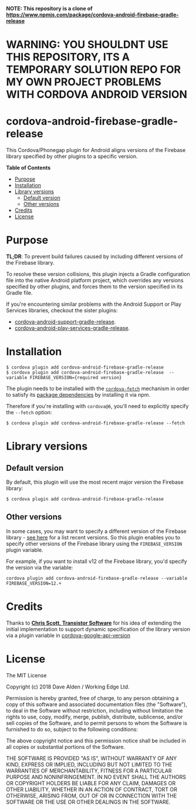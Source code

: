 
**NOTE: This repository is a clone of https://www.npmjs.com/package/cordova-android-firebase-gradle-release**

WARNING: YOU SHOULDNT USE THIS REPOSITORY, ITS A TEMPORARY SOLUTION REPO FOR MY OWN PROJECT PROBLEMS WITH CORDOVA ANDROID VERSION
======================================

cordova-android-firebase-gradle-release
======================================

This Cordova/Phonegap plugin for Android aligns versions of the Firebase library specified by other plugins to a specific version.

<!-- START doctoc generated TOC please keep comment here to allow auto update -->
<!-- DON'T EDIT THIS SECTION, INSTEAD RE-RUN doctoc TO UPDATE -->
**Table of Contents**

- [Purpose](#purpose)
- [Installation](#installation)
- [Library versions](#library-versions)
  - [Default version](#default-version)
  - [Other versions](#other-versions)
- [Credits](#credits)
- [License](#license)

<!-- END doctoc generated TOC please keep comment here to allow auto update -->
 
# Purpose

**TL;DR**: To prevent build failures caused by including different versions of the Firebase library.


To resolve these version collisions, this plugin injects a Gradle configuration file into the native Android platform project, which overrides any versions specified by other plugins, and forces them to the version specified in its Gradle file.

If you're encountering similar problems with the Android Support or Play Services libraries, checkout the sister plugins:
- [cordova-android-support-gradle-release](https://github.com/dpa99c/cordova-android-support-gradle-release).
- [cordova-android-play-services-gradle-release](https://github.com/dpa99c/cordova-android-play-services-gradle-release).

# Installation

    $ cordova plugin add cordova-android-firebase-gradle-release
    $ cordova plugin add cordova-android-firebase-gradle-release  --variable FIREBASE_VERSION={required version}
    
The plugin needs to be installed with the [`cordova-fetch`](https://cordova.apache.org/news/2016/05/24/tools-release.html) mechanism in order to satisfy its [package dependencies](https://github.com/dpa99c/cordova-android-firebase-gradle-release/blob/master/package.json#L8) by installing it via npm.

Therefore if you're installing with `cordova@6`, you'll need to explicitly specify the `--fetch` option:

    $ cordova plugin add cordova-android-firebase-gradle-release --fetch
    
# Library versions

## Default version
By default, this plugin will use the most recent major version the Firebase library:

    $ cordova plugin add cordova-android-firebase-gradle-release

## Other versions

In some cases, you may want to specify a different version of the Firebase library - [see here](https://firebase.google.com/support/release-notes/android#20180502) for a list recent versions.
So this plugin enables you to specify other versions of the Firebase library using the `FIREBASE_VERSION` plugin variable.
 
For example, if you want to install v12 of the Firebase library, you'd specify the version via the variable:

    cordova plugin add cordova-android-firebase-gradle-release --variable FIREBASE_VERSION=12.+

# Credits

Thanks to [**Chris Scott, Transistor Software**](https://github.com/christocracy) for his idea of extending the initial implementation to support dynamic specification of the library version via a plugin variable in [cordova-google-api-version](https://github.com/transistorsoft/cordova-google-api-version)


License
================

The MIT License

Copyright (c) 2018 Dave Alden / Working Edge Ltd.

Permission is hereby granted, free of charge, to any person obtaining a copy
of this software and associated documentation files (the "Software"), to deal
in the Software without restriction, including without limitation the rights
to use, copy, modify, merge, publish, distribute, sublicense, and/or sell
copies of the Software, and to permit persons to whom the Software is
furnished to do so, subject to the following conditions:

The above copyright notice and this permission notice shall be included in
all copies or substantial portions of the Software.

THE SOFTWARE IS PROVIDED "AS IS", WITHOUT WARRANTY OF ANY KIND, EXPRESS OR
IMPLIED, INCLUDING BUT NOT LIMITED TO THE WARRANTIES OF MERCHANTABILITY,
FITNESS FOR A PARTICULAR PURPOSE AND NONINFRINGEMENT. IN NO EVENT SHALL THE
AUTHORS OR COPYRIGHT HOLDERS BE LIABLE FOR ANY CLAIM, DAMAGES OR OTHER
LIABILITY, WHETHER IN AN ACTION OF CONTRACT, TORT OR OTHERWISE, ARISING FROM,
OUT OF OR IN CONNECTION WITH THE SOFTWARE OR THE USE OR OTHER DEALINGS IN
THE SOFTWARE.